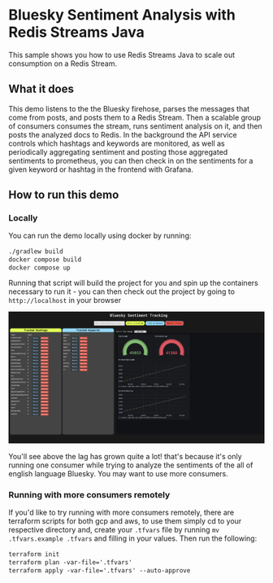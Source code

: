 # Bluesky Sentiment Analysis with Redis Streams Java

This sample shows you how to use Redis Streams Java to scale out consumption on a Redis Stream.

## What it does

This demo listens to the the Bluesky firehose, parses the messages that come from posts, and posts them to a Redis Stream. Then a scalable group of consumers consumes the
stream, runs sentiment analysis on it, and then posts the analyzed docs to Redis. In the background the API service controls which hashtags and keywords are monitored,
as well as periodically aggregating sentiment and posting those aggregated sentiments to prometheus, you can then check in on the sentiments for a given keyword or hashtag
in the frontend with Grafana.

## How to run this demo

### Locally

You can run the demo locally using docker by running:

```
./gradlew build
docker compose build
docker compose up
```

Running that script will build the project for you and spin up the containers necessary to run it - you can then check out the project by going to `http://localhost` in your browser

![landing page](../../.github/media/bsky-landing-page.png)

You'll see above the lag has grown quite a lot! that's because it's only running one consumer while trying to analyze the sentiments of the all of english language Bluesky. You may want to use more consumers.

### Running with more consumers remotely

If you'd like to try running with more consumers remotely, there are terraform scripts for both gcp and aws, to use them simply cd to your respective directory and, create your `.tfvars` file by running `mv .tfvars.example .tfvars` and filling in your values. Then run the following:

```
terraform init
terraform plan -var-file='.tfvars'
terraform apply -var-file='.tfvars' --auto-approve
```
